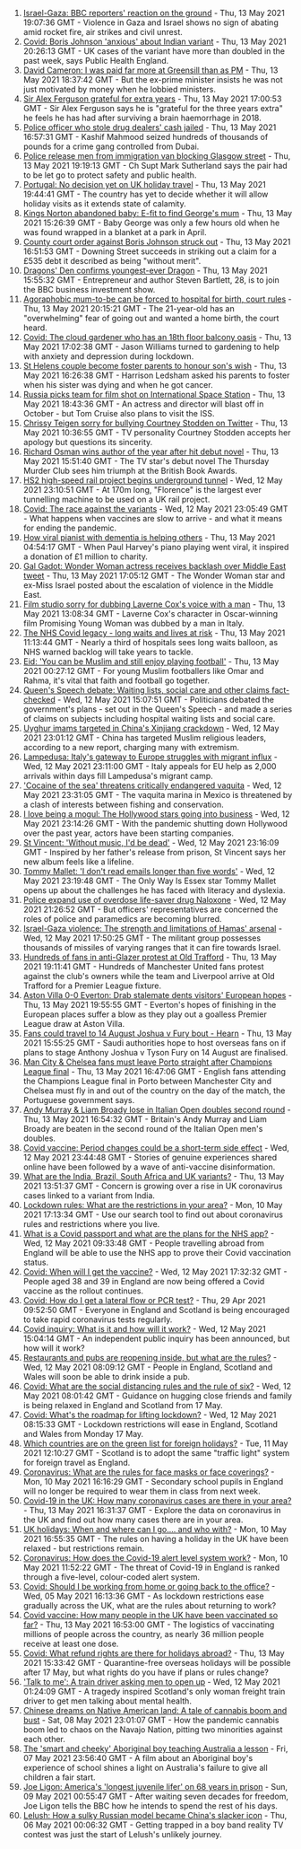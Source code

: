 1. [Israel-Gaza: BBC reporters' reaction on the ground](https://www.bbc.co.uk/news/world-middle-east-57108109) - Thu, 13 May 2021 19:07:36 GMT - Violence in Gaza and Israel shows no sign of abating amid rocket fire, air strikes and civil unrest.
2. [Covid: Boris Johnson 'anxious' about Indian variant](https://www.bbc.co.uk/news/uk-57102392) - Thu, 13 May 2021 20:26:13 GMT - UK cases of the variant have more than doubled in the past week, says Public Health England.
3. [David Cameron: I was paid far more at Greensill than as PM](https://www.bbc.co.uk/news/uk-politics-57104234) - Thu, 13 May 2021 18:37:42 GMT - But the ex-prime minister insists he was not just motivated by money when he lobbied ministers.
4. [Sir Alex Ferguson grateful for extra years](https://www.bbc.co.uk/sport/football/57098656) - Thu, 13 May 2021 17:00:53 GMT - Sir Alex Ferguson says he is "grateful for the three years extra" he feels he has had after surviving a brain haemorrhage in 2018.
5. [Police officer who stole drug dealers' cash jailed](https://www.bbc.co.uk/news/uk-57100058) - Thu, 13 May 2021 16:57:31 GMT - Kashif Mahmood seized hundreds of thousands of pounds for a crime gang controlled from Dubai.
6. [Police release men from immigration van blocking Glasgow street](https://www.bbc.co.uk/news/uk-scotland-glasgow-west-57100259) - Thu, 13 May 2021 19:19:13 GMT - Ch Supt Mark Sutherland says the pair had to be let go to protect safety and public health.
7. [Portugal: No decision yet on UK holiday travel](https://www.bbc.co.uk/news/business-57107154) - Thu, 13 May 2021 19:44:41 GMT - The country has yet to decide whether it will allow holiday visits as it extends state of calamity.
8. [Kings Norton abandoned baby: E-fit to find George's mum](https://www.bbc.co.uk/news/uk-england-birmingham-57104028) - Thu, 13 May 2021 15:26:39 GMT - Baby George was only a few hours old when he was found wrapped in a blanket at a park in April.
9. [County court order against Boris Johnson struck out](https://www.bbc.co.uk/news/uk-politics-57099607) - Thu, 13 May 2021 16:51:53 GMT - Downing Street succeeds in striking out a claim for a £535 debt it described as being "without merit".
10. [Dragons' Den confirms youngest-ever Dragon](https://www.bbc.co.uk/news/entertainment-arts-57103198) - Thu, 13 May 2021 15:55:32 GMT - Entrepreneur and author Steven Bartlett, 28, is to join the BBC business investment show.
11. [Agoraphobic mum-to-be can be forced to hospital for birth, court rules](https://www.bbc.co.uk/news/uk-57108649) - Thu, 13 May 2021 20:15:21 GMT - The 21-year-old has an "overwhelming" fear of going out and wanted a home birth, the court heard.
12. [Covid: The cloud gardener who has an 18th floor balcony oasis](https://www.bbc.co.uk/news/uk-england-manchester-57106688) - Thu, 13 May 2021 17:02:38 GMT - Jason Williams turned to gardening to help with anxiety and depression during lockdown.
13. [St Helens couple become foster parents to honour son's wish](https://www.bbc.co.uk/news/uk-england-merseyside-57093938) - Thu, 13 May 2021 16:26:38 GMT - Harrison Ledsham asked his parents to foster when his sister was dying and when he got cancer.
14. [Russia picks team for film shot on International Space Station](https://www.bbc.co.uk/news/world-europe-57106618) - Thu, 13 May 2021 18:43:36 GMT - An actress and director will blast off in October - but Tom Cruise also plans to visit the ISS.
15. [Chrissy Teigen sorry for bullying Courtney Stodden on Twitter](https://www.bbc.co.uk/news/entertainment-arts-57098705) - Thu, 13 May 2021 10:36:55 GMT - TV personality Courtney Stodden accepts her apology but questions its sincerity.
16. [Richard Osman wins author of the year after hit debut novel](https://www.bbc.co.uk/news/entertainment-arts-57084973) - Thu, 13 May 2021 15:51:40 GMT - The TV star's debut novel The Thursday Murder Club sees him triumph at the British Book Awards.
17. [HS2 high-speed rail project begins underground tunnel](https://www.bbc.co.uk/news/uk-57093884) - Wed, 12 May 2021 23:10:51 GMT - At 170m long, "Florence" is the largest ever tunnelling machine to be used on a UK rail project.
18. [Covid: The race against the variants](https://www.bbc.co.uk/news/world-us-canada-57091041) - Wed, 12 May 2021 23:05:49 GMT - What happens when vaccines are slow to arrive - and what it means for ending the pandemic.
19. [How viral pianist with dementia is helping others](https://www.bbc.co.uk/news/uk-57094576) - Thu, 13 May 2021 04:54:17 GMT - When Paul Harvey's piano playing went viral, it inspired a donation of £1 million to charity.
20. [Gal Gadot: Wonder Woman actress receives backlash over Middle East tweet](https://www.bbc.co.uk/news/entertainment-arts-57098709) - Thu, 13 May 2021 17:05:12 GMT - The Wonder Woman star and ex-Miss Israel posted about the escalation of violence in the Middle East.
21. [Film studio sorry for dubbing Laverne Cox's voice with a man](https://www.bbc.co.uk/news/entertainment-arts-57099395) - Thu, 13 May 2021 13:08:34 GMT - Laverne Cox's character in Oscar-winning film Promising Young Woman was dubbed by a man in Italy.
22. [The NHS Covid legacy - long waits and lives at risk](https://www.bbc.co.uk/news/health-57092797) - Thu, 13 May 2021 11:13:44 GMT - Nearly a third of hospitals sees long waits balloon, as NHS warned backlog will take years to tackle.
23. [Eid: 'You can be Muslim and still enjoy playing football'](https://www.bbc.co.uk/news/newsbeat-57056933) - Thu, 13 May 2021 00:27:12 GMT - For young Muslim footballers like Omar and Rahma, it's vital that faith and football go together.
24. [Queen's Speech debate: Waiting lists, social care and other claims fact-checked](https://www.bbc.co.uk/news/57076024) - Wed, 12 May 2021 15:07:51 GMT - Politicians debated the government's plans - set out in the Queen's Speech - and made a series of claims on subjects including hospital waiting lists and social care.
25. [Uyghur imams targeted in China's Xinjiang crackdown](https://www.bbc.co.uk/news/world-asia-china-56986057) - Wed, 12 May 2021 23:01:12 GMT - China has targeted Muslim religious leaders, according to a new report, charging many with extremism.
26. [Lampedusa: Italy's gateway to Europe struggles with migrant influx](https://www.bbc.co.uk/news/world-europe-57087818) - Wed, 12 May 2021 23:11:00 GMT - Italy appeals for EU help as 2,000 arrivals within days fill Lampedusa's migrant camp.
27. ['Cocaine of the sea' threatens critically endangered vaquita](https://www.bbc.co.uk/news/world-latin-america-57070814) - Wed, 12 May 2021 23:31:05 GMT - The vaquita marina in Mexico is threatened by a clash of interests between fishing and conservation.
28. [I love being a mogul: The Hollywood stars going into business](https://www.bbc.co.uk/news/business-57069474) - Wed, 12 May 2021 23:14:26 GMT - With the pandemic shutting down Hollywood over the past year, actors have been starting companies.
29. [St Vincent: 'Without music, I'd be dead'](https://www.bbc.co.uk/news/entertainment-arts-57026926) - Wed, 12 May 2021 23:16:09 GMT - Inspired by her father's release from prison, St Vincent says her new album feels like a lifeline.
30. [Tommy Mallet: 'I don't read emails longer than five words'](https://www.bbc.co.uk/news/education-57074195) - Wed, 12 May 2021 23:19:48 GMT - The Only Way Is Essex star Tommy Mallet opens up about the challenges he has faced with literacy and dyslexia.
31. [Police expand use of overdose life-saver drug Naloxone](https://www.bbc.co.uk/news/uk-57094536) - Wed, 12 May 2021 21:26:52 GMT - But officers' representatives are concerned the roles of police and paramedics are becoming blurred.
32. [Israel-Gaza violence: The strength and limitations of Hamas' arsenal](https://www.bbc.co.uk/news/world-middle-east-57092245) - Wed, 12 May 2021 17:50:25 GMT - The militant group possesses thousands of missiles of varying ranges that it can fire towards Israel.
33. [Hundreds of fans in anti-Glazer protest at Old Trafford](https://www.bbc.co.uk/sport/football/57106079) - Thu, 13 May 2021 19:11:41 GMT - Hundreds of Manchester United fans protest against the club's owners while the team and Liverpool arrive at Old Trafford for a Premier League fixture.
34. [Aston Villa 0-0 Everton: Drab stalemate dents visitors' European hopes](https://www.bbc.co.uk/sport/football/55598709) - Thu, 13 May 2021 19:55:55 GMT - Everton's hopes of finishing in the European places suffer a blow as they play out a goalless Premier League draw at Aston Villa.
35. [Fans could travel to 14 August Joshua v Fury bout - Hearn](https://www.bbc.co.uk/sport/boxing/57106074) - Thu, 13 May 2021 15:55:25 GMT - Saudi authorities hope to host overseas fans on if plans to stage Anthony Joshua v Tyson Fury on 14 August are finalised.
36. [Man City & Chelsea fans must leave Porto straight after Champions League final](https://www.bbc.co.uk/sport/football/57106803) - Thu, 13 May 2021 16:47:06 GMT - English fans attending the Champions League final in Porto between Manchester City and Chelsea must fly in and out of the country on the day of the match, the Portuguese government says.
37. [Andy Murray & Liam Broady lose in Italian Open doubles second round](https://www.bbc.co.uk/sport/tennis/57103275) - Thu, 13 May 2021 16:54:32 GMT - Britain's Andy Murray and Liam Broady are beaten in the second round of the Italian Open men's doubles.
38. [Covid vaccine: Period changes could be a short-term side effect](https://www.bbc.co.uk/news/health-56901353) - Wed, 12 May 2021 23:44:48 GMT - Stories of genuine experiences shared online have been followed by a wave of anti-vaccine disinformation.
39. [What are the India, Brazil, South Africa and UK variants?](https://www.bbc.co.uk/news/health-55659820) - Thu, 13 May 2021 13:51:37 GMT - Concern is growing over a rise in UK coronavirus cases linked to a variant from India.
40. [Lockdown rules: What are the restrictions in your area?](https://www.bbc.co.uk/news/uk-54373904) - Mon, 10 May 2021 17:13:34 GMT - Use our search tool to find out about coronavirus rules and restrictions where you live.
41. [What is a Covid passport and what are the plans for the NHS app?](https://www.bbc.co.uk/news/explainers-55718553) - Wed, 12 May 2021 09:33:48 GMT - People travelling abroad from England will be able to use the NHS app to prove their Covid vaccination status.
42. [Covid: When will I get the vaccine?](https://www.bbc.co.uk/news/health-55045639) - Wed, 12 May 2021 17:32:32 GMT - People aged 38 and 39 in England are now being offered a Covid vaccine as the rollout continues.
43. [Covid: How do I get a lateral flow or PCR test?](https://www.bbc.co.uk/news/health-51943612) - Thu, 29 Apr 2021 09:52:50 GMT - Everyone in England and Scotland is being encouraged to take rapid coronavirus tests regularly.
44. [Covid inquiry: What is it and how will it work?](https://www.bbc.co.uk/news/explainers-57085964) - Wed, 12 May 2021 15:04:14 GMT - An independent public inquiry has been announced, but how will it work?
45. [Restaurants and pubs are reopening inside, but what are the rules?](https://www.bbc.co.uk/news/business-52977388) - Wed, 12 May 2021 08:09:12 GMT - People in England, Scotland and Wales will soon be able to drink inside a pub.
46. [Covid: What are the social distancing rules and the rule of six?](https://www.bbc.co.uk/news/uk-51506729) - Wed, 12 May 2021 08:01:42 GMT - Guidance on hugging close friends and family is being relaxed in England and Scotland from 17 May.
47. [Covid: What's the roadmap for lifting lockdown?](https://www.bbc.co.uk/news/explainers-52530518) - Wed, 12 May 2021 08:15:33 GMT - Lockdown restrictions will ease in England, Scotland and Wales from Monday 17 May.
48. [Which countries are on the green list for foreign holidays?](https://www.bbc.co.uk/news/explainers-52544307) - Tue, 11 May 2021 12:10:27 GMT - Scotland is to adopt the same "traffic light" system for foreign travel as England.
49. [Coronavirus: What are the rules for face masks or face coverings?](https://www.bbc.co.uk/news/health-51205344) - Mon, 10 May 2021 16:16:29 GMT - Secondary school pupils in England will no longer be required to wear them in class from next week.
50. [Covid-19 in the UK: How many coronavirus cases are there in your area?](https://www.bbc.co.uk/news/uk-51768274) - Thu, 13 May 2021 16:31:37 GMT - Explore the data on coronavirus in the UK and find out how many cases there are in your area.
51. [UK holidays: When and where can I go.... and who with?](https://www.bbc.co.uk/news/explainers-52646738) - Mon, 10 May 2021 16:55:35 GMT - The rules on having a holiday in the UK have been relaxed - but restrictions remain.
52. [Coronavirus: How does the Covid-19 alert level system work?](https://www.bbc.co.uk/news/explainers-52634739) - Mon, 10 May 2021 11:52:22 GMT - The threat of Covid-19 in England is ranked through a five-level, colour-coded alert system.
53. [Covid: Should I be working from home or going back to the office?](https://www.bbc.co.uk/news/business-52567567) - Wed, 05 May 2021 16:13:36 GMT - As lockdown restrictions ease gradually across the UK, what are the rules about returning to work?
54. [Covid vaccine: How many people in the UK have been vaccinated so far?](https://www.bbc.co.uk/news/health-55274833) - Thu, 13 May 2021 16:53:00 GMT - The logistics of vaccinating millions of people across the country, as nearly 36 million people receive at least one dose.
55. [Covid: What refund rights are there for holidays abroad?](https://www.bbc.co.uk/news/business-51615412) - Thu, 13 May 2021 15:33:42 GMT - Quarantine-free overseas holidays will be possible after 17 May, but what rights do you have if plans or rules change?
56. ['Talk to me': A train driver asking men to open up](https://www.bbc.co.uk/news/stories-57060971) - Wed, 12 May 2021 01:24:09 GMT - A tragedy inspired Scotland's only woman freight train driver to get men talking about mental health.
57. [Chinese dreams on Native American land: A tale of cannabis boom and bust](https://www.bbc.co.uk/news/world-us-canada-56835897) - Sat, 08 May 2021 23:01:07 GMT - How the pandemic cannabis boom led to chaos on the Navajo Nation, pitting two minorities against each other.
58. [The 'smart and cheeky' Aboriginal boy teaching Australia a lesson](https://www.bbc.co.uk/news/stories-56544429) - Fri, 07 May 2021 23:56:40 GMT - A film about an Aboriginal boy's experience of school shines a light on Australia's failure to give all children a fair start.
59. [Joe Ligon: America's 'longest juvenile lifer' on 68 years in prison](https://www.bbc.co.uk/news/world-us-canada-57022924) - Sun, 09 May 2021 00:55:47 GMT - After waiting seven decades for freedom, Joe Ligon tells the BBC how he intends to spend the rest of his days.
60. [Lelush: How a sulky Russian model became China's slacker icon](https://www.bbc.co.uk/news/world-asia-china-56967923) - Thu, 06 May 2021 00:06:32 GMT - Getting trapped in a boy band reality TV contest was just the start of Lelush's unlikely journey.
